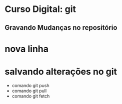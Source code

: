 # Curso Digital: git


## Gravando Mudanças no repositório
# nova linha 


# salvando alterações no git 

* comando git push
* comando git pull
* comando git fetch
